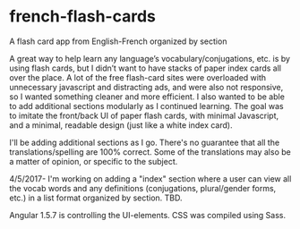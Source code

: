 # french-flash-cards
A flash card app from English-French organized by section


A great way to help learn any language’s vocabulary/conjugations, etc. is by using flash cards, 
but I didn’t want to have stacks of paper index cards all over the place. A lot of the free flash-card sites were overloaded with 
unnecessary javascript and distracting ads, and were also not responsive, so I wanted something cleaner and more efficient. 
I also wanted to be able to add additional sections modularly as I continued learning. The goal was to imitate the front/back UI 
of paper flash cards, with minimal Javascript, and a minimal, readable design (just like a white index card). 


I'll be adding additional sections as I go. There's no guarantee that all the translations/spelling are 100% correct. Some of the translations
may also be a matter of opinion, or specific to the subject.

4/5/2017- I'm working on adding a "index" section where a user can view all the vocab words and any definitions (conjugations, plural/gender forms, etc.) in a list format organized by section. TBD.

Angular 1.5.7 is controlling the UI-elements. CSS was compiled using Sass.

